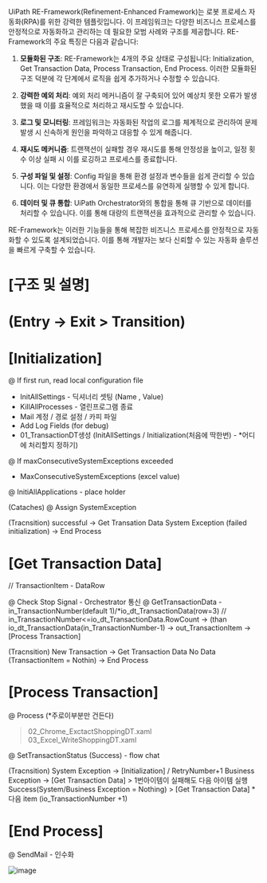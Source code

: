 
UiPath RE-Framework(Refinement-Enhanced Framework)는 로봇 프로세스 자동화(RPA)를 위한 강력한 템플릿입니다. 이 프레임워크는 다양한 비즈니스 프로세스를 안정적으로 자동화하고 관리하는 데 필요한 모범 사례와 구조를 제공합니다. RE-Framework의 주요 특징은 다음과 같습니다:

1. **모듈화된 구조**: RE-Framework는 4개의 주요 상태로 구성됩니다: Initialization, Get Transaction Data, Process Transaction, End Process. 이러한 모듈화된 구조 덕분에 각 단계에서 로직을 쉽게 추가하거나 수정할 수 있습니다.
    
2. **강력한 예외 처리**: 예외 처리 메커니즘이 잘 구축되어 있어 예상치 못한 오류가 발생했을 때 이를 효율적으로 처리하고 재시도할 수 있습니다.
    
3. **로그 및 모니터링**: 프레임워크는 자동화된 작업의 로그를 체계적으로 관리하여 문제 발생 시 신속하게 원인을 파악하고 대응할 수 있게 해줍니다.
    
4. **재시도 메커니즘**: 트랜잭션이 실패할 경우 재시도를 통해 안정성을 높이고, 일정 횟수 이상 실패 시 이를 로깅하고 프로세스를 종료합니다.
    
5. **구성 파일 및 설정**: Config 파일을 통해 환경 설정과 변수들을 쉽게 관리할 수 있습니다. 이는 다양한 환경에서 동일한 프로세스를 유연하게 실행할 수 있게 합니다.
    
6. **데이터 및 큐 통합**: UiPath Orchestrator와의 통합을 통해 큐 기반으로 데이터를 처리할 수 있습니다. 이를 통해 대량의 트랜잭션을 효과적으로 관리할 수 있습니다.
    

RE-Framework는 이러한 기능들을 통해 복잡한 비즈니스 프로세스를 안정적으로 자동화할 수 있도록 설계되었습니다. 이를 통해 개발자는 보다 신뢰할 수 있는 자동화 솔루션을 빠르게 구축할 수 있습니다.


# [구조 및 설명] 
# (Entry -> Exit > Transition)
# [Initialization]
@ If first run, read local configuration file
- InitAllSettings - 딕셔너리 셋팅 (Name , Value)
- KillAllProcesses - 열린프로그램 종료
- Mail 계정 / 경로 설정 / 카피 파일
- Add Log Fields (for debug)  
- 01_TransactionDT생성
(InitAllSettings / Initialization(처음에 딱한번) - *어디에 처리할지 정하기) 

@ If maxConsecutiveSystemExceptions exceeded 
- MaxConsecutiveSystemExceptions (excel value)

@ InitiAllApplications - place holder 

(Cataches)
@ Assign SystemException

(Tracnsition)
successful -> Get Transation Data 
System Exception (failed initialization) -> End Process 

# [Get Transaction Data]
// TransactionItem - DataRow

@ Check Stop Signal - Orchestrator 통신
@ GetTransactionData - in_TransactionNumber(default 1)/*io_dt_TransactionData(row=3)
// in_TransactionNumber<=io_dt_TransactionData.RowCount -> (than io_dt_TransactionData(in_TransactionNumber-1)
-> out_TransactionItem -> [Process Transaction]

(Tracnsition)
New Transaction -> Get Transaction Data
No Data (TransactionItem = Nothin)  -> End Process

# [Process Transaction]
@ Process (*주로이부분만 건든다) 
> 02_Chrome_ExctactShoppingDT.xaml
> 03_Excel_WriteShoppingDT.xaml

@ SetTransactionStatus (Success) - flow chat

(Tracnsition)
System Exception -> [Initialization] / RetryNumber+1
Business Exception -> [Get Transaction Data] > 1번아이템이 실패해도 다음 아이템 실행 
Success(System/Business Exception = Nothing)  > [Get Transaction Data] *다음 item
(io_TransactionNumber +1)

# [End Process]
@ SendMail - 인수화 


![image](https://github.com/jaegyuyoo/automation/assets/57005741/1cd2c7f0-fa71-4629-a974-72aba1778c12)
